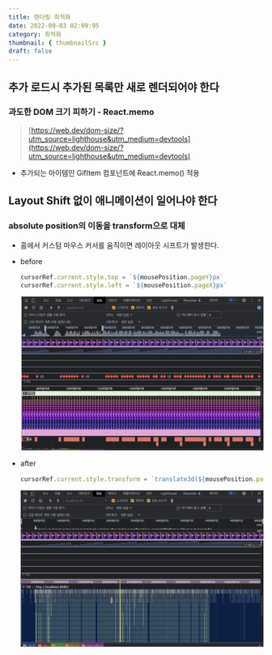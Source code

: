 ```yaml
---
title: 렌더링 최적화
date: 2022-09-03 02:09:95
category: 최적화
thumbnail: { thumbnailSrc }
draft: false
---
```


## 추가 로드시 추가된 목록만 새로 렌더되어야 한다

### **과도한 DOM 크기 피하기 - React.memo**

> [https://web.dev/dom-size/?utm_source=lighthouse&utm_medium=devtools](https://web.dev/dom-size/?utm_source=lighthouse&utm_medium=devtools)

- 추가되는 아이템인 GifItem 컴포넌트에 React.memo() 적용

## Layout Shift 없이 애니메이션이 일어나야 한다

### absolute position의 이동을 transform으로 대체

- 홈에서 커스텀 마우스 커서를 움직이면 레이아웃 시프트가 발생한다.

- before

  ```jsx
  cursorRef.current.style.top = `${mousePosition.pageY}px`
  cursorRef.current.style.left = `${mousePosition.pageX}px`
  ```

  ![before](../image/p13.png)

- after

  ```jsx
  cursorRef.current.style.transform = `translate3d(${mousePosition.pageX}px, ${mousePosition.pageY}px, 0)`
  ```

  ![after](../image/p14.png)
